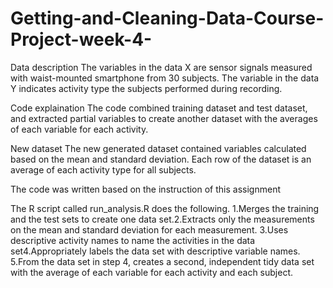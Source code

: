 # Getting-and-Cleaning-Data-Course-Project-week-4-

Data description
The variables in the data X are sensor signals measured with waist-mounted smartphone from 30 subjects. The variable in the data Y indicates activity type the subjects performed during recording.

Code explaination
The code combined training dataset and test dataset, and extracted partial variables to create another dataset with the averages of each variable for each activity.

New dataset
The new generated dataset contained variables calculated based on the mean and standard deviation. Each row of the dataset is an average of each activity type for all subjects.

The code was written based on the instruction of this assignment

The R script called run_analysis.R does the following. 1.Merges the training and the test sets to create one data set.2.Extracts only the measurements on the mean and standard deviation for each measurement. 3.Uses descriptive activity names to name the activities in the data set4.Appropriately labels the data set with descriptive variable names. 5.From the data set in step 4, creates a second, independent tidy data set with the average of each variable for each activity and each subject.
